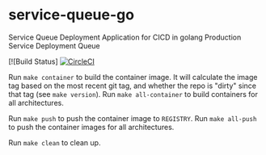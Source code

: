 # service-queue-go
Service Queue Deployment Application for CICD in golang 
Production Service Deployment Queue


[![Build Status]
[![CircleCI](https://circleci.com/gh/vishbin/cicd-service-queue-go/tree/master.svg?style=svg)](https://circleci.com/gh/vishbin/cicd-service-queue-go/tree/master)


Run `make container` to build the container image.  It will calculate the image
tag based on the most recent git tag, and whether the repo is "dirty" since
that tag (see `make version`).  Run `make all-container` to build containers
for all architectures.

Run `make push` to push the container image to `REGISTRY`.  Run `make all-push`
to push the container images for all architectures.

Run `make clean` to clean up.

